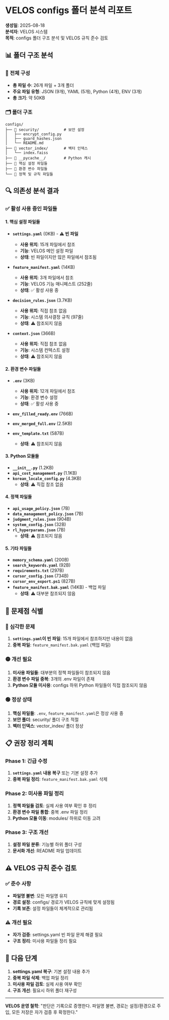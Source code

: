 # VELOS configs 폴더 분석 리포트

**생성일**: 2025-08-18  
**분석자**: VELOS 시스템  
**목적**: configs 폴더 구조 분석 및 VELOS 규칙 준수 검토

## 📊 **폴더 구조 분석**

### 📁 **전체 구성**
- **총 파일 수**: 26개 파일 + 3개 폴더
- **주요 파일 유형**: JSON (9개), YAML (5개), Python (4개), ENV (3개)
- **총 크기**: 약 50KB

### 🗂️ **폴더 구조**
```
configs/
├── 📁 security/           # 보안 설정
│   ├── encrypt_config.py
│   ├── guard_hashes.json
│   └── README.md
├── 📁 vector_index/       # 벡터 인덱스
│   └── index.faiss
├── 📁 __pycache__/        # Python 캐시
├── 📄 핵심 설정 파일들
├── 📄 환경 변수 파일들
└── 📄 정책 및 규칙 파일들
```

## 🔍 **의존성 분석 결과**

### ✅ **활성 사용 중인 파일들**

#### 1. **핵심 설정 파일들**
- **`settings.yaml`** (0KB) - **⚠️ 빈 파일**
  - **사용 위치**: 15개 파일에서 참조
  - **기능**: VELOS 메인 설정 파일
  - **상태**: 빈 파일이지만 많은 파일에서 참조됨

- **`feature_manifest.yaml`** (14KB)
  - **사용 위치**: 3개 파일에서 참조
  - **기능**: VELOS 기능 매니페스트 (252줄)
  - **상태**: ✅ 활성 사용 중

- **`decision_rules.json`** (3.7KB)
  - **사용 위치**: 직접 참조 없음
  - **기능**: 시스템 의사결정 규칙 (97줄)
  - **상태**: ⚠️ 참조되지 않음

- **`context.json`** (366B)
  - **사용 위치**: 직접 참조 없음
  - **기능**: 시스템 컨텍스트 설정
  - **상태**: ⚠️ 참조되지 않음

#### 2. **환경 변수 파일들**
- **`.env`** (3KB)
  - **사용 위치**: 12개 파일에서 참조
  - **기능**: 환경 변수 설정
  - **상태**: ✅ 활성 사용 중

- **`env_filled_ready.env`** (766B)
- **`env_merged_full.env`** (2.5KB)
- **`env_template.txt`** (587B)
  - **상태**: ⚠️ 참조되지 않음

#### 3. **Python 모듈들**
- **`__init__.py`** (1.2KB)
- **`api_cost_management.py`** (1.1KB)
- **`korean_locale_config.py`** (4.3KB)
  - **상태**: ⚠️ 직접 참조 없음

#### 4. **정책 파일들**
- **`api_usage_policy.json`** (7B)
- **`data_management_policy.json`** (7B)
- **`judgment_rules.json`** (904B)
- **`system_config.json`** (32B)
- **`rl_hyperparams.json`** (7B)
  - **상태**: ⚠️ 참조되지 않음

#### 5. **기타 파일들**
- **`memory_schema.yaml`** (200B)
- **`search_keywords.yaml`** (92B)
- **`requirements.txt`** (297B)
- **`cursor_config.json`** (734B)
- **`cursor_env_export.ps1`** (827B)
- **`feature_manifest.bak.yaml`** (14KB) - 백업 파일
  - **상태**: ⚠️ 대부분 참조되지 않음

## 🎯 **문제점 식별**

### 🔴 **심각한 문제**
1. **`settings.yaml`이 빈 파일**: 15개 파일에서 참조하지만 내용이 없음
2. **중복 파일**: `feature_manifest.bak.yaml` (백업 파일)

### 🟡 **개선 필요**
1. **미사용 파일들**: 대부분의 정책 파일들이 참조되지 않음
2. **환경 변수 파일 중복**: 3개의 .env 파일이 존재
3. **Python 모듈 미사용**: configs 하위 Python 파일들이 직접 참조되지 않음

### 🟢 **정상 상태**
1. **핵심 파일들**: `.env`, `feature_manifest.yaml`은 정상 사용 중
2. **보안 폴더**: security/ 폴더 구조 적절
3. **벡터 인덱스**: vector_index/ 폴더 정상

## 📋 **권장 정리 계획**

### Phase 1: 긴급 수정
1. **`settings.yaml` 내용 복구** 또는 기본 설정 추가
2. **중복 파일 정리**: `feature_manifest.bak.yaml` 삭제

### Phase 2: 미사용 파일 정리
1. **정책 파일들 검토**: 실제 사용 여부 확인 후 정리
2. **환경 변수 파일 통합**: 중복 .env 파일 정리
3. **Python 모듈 이동**: modules/ 하위로 이동 고려

### Phase 3: 구조 개선
1. **설정 파일 분류**: 기능별 하위 폴더 구성
2. **문서화 개선**: README 파일 업데이트

## ⚠️ **VELOS 규칙 준수 검토**

### ✅ **준수 사항**
- **파일명 불변**: 모든 파일명 유지
- **경로 설정**: configs/ 경로가 VELOS 규칙에 맞게 설정됨
- **기록 보존**: 설정 파일들이 체계적으로 관리됨

### ⚠️ **개선 필요**
- **자가 검증**: settings.yaml 빈 파일 문제 해결 필요
- **구조 정리**: 미사용 파일들 정리 필요

## 🚀 **다음 단계**

1. **settings.yaml 복구**: 기본 설정 내용 추가
2. **중복 파일 삭제**: 백업 파일 정리
3. **미사용 파일 검토**: 실제 사용 여부 확인
4. **구조 개선**: 필요시 하위 폴더 재구성

---
**VELOS 운영 철학**: "판단은 기록으로 증명한다. 파일명 불변, 경로는 설정/환경으로 주입, 모든 저장은 자가 검증 후 확정한다."


